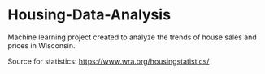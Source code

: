 # Housing-Data-Analysis
Machine learning project created to analyze the trends of house sales and prices in Wisconsin. 

Source for statistics: https://www.wra.org/housingstatistics/
